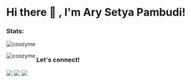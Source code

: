 # Hi there 👋 , I'm Ary Setya Pambudi!

### Stats:

<p><img src="https://github-readme-stats.vercel.app/api?username=coozyme&show_icons=true&theme=nightowl&locale=en" alt="coozyme" /></p>
<p><img align="left" src="https://github-readme-stats.vercel.app/api/top-langs?username=coozyme&show_icons=true&locale=en&layout=compact&theme=nightowl" alt="coozyme" />
</p>

### Let's connect!
<p>
    <a href="https://www.linkedin.com/in/arysetyap/" target="blank"><img src="https://img.shields.io/badge/arysetyap-30302f?style=flat&logo=linkedin" /></a>
    <a href="https://www.instagram.com/arysetyap_/" target="blank"><img src="https://img.shields.io/badge/@arysetyap_-30302f?style=flat&logo=instagram" /></a>
    <a href="https://twitter.com/arysetyap" target="blank"><img src="https://img.shields.io/badge/@arysetyap-30302f?style=flat&logo=twitter" /></a>
</p>

